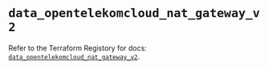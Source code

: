 # `data_opentelekomcloud_nat_gateway_v2`

Refer to the Terraform Registory for docs: [`data_opentelekomcloud_nat_gateway_v2`](https://registry.terraform.io/providers/opentelekomcloud/opentelekomcloud/1.35.9/docs/data-sources/nat_gateway_v2).
